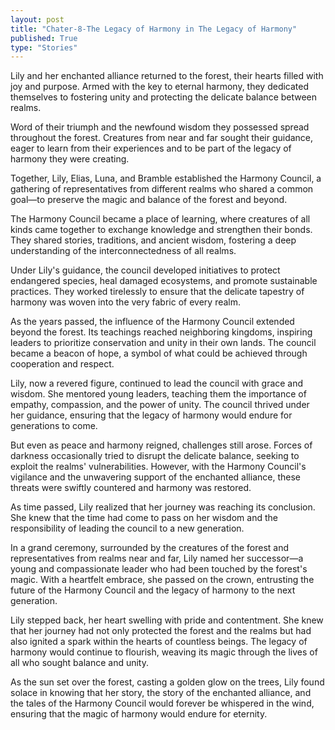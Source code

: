 ```yaml
---
layout: post
title: "Chater-8-The Legacy of Harmony in The Legacy of Harmony"
published: True
type: "Stories"
---
```


Lily and her enchanted alliance returned to the forest, their hearts filled with joy and purpose. Armed with the key to eternal harmony, they dedicated themselves to fostering unity and protecting the delicate balance between realms.

Word of their triumph and the newfound wisdom they possessed spread throughout the forest. Creatures from near and far sought their guidance, eager to learn from their experiences and to be part of the legacy of harmony they were creating.

Together, Lily, Elias, Luna, and Bramble established the Harmony Council, a gathering of representatives from different realms who shared a common goal—to preserve the magic and balance of the forest and beyond.

The Harmony Council became a place of learning, where creatures of all kinds came together to exchange knowledge and strengthen their bonds. They shared stories, traditions, and ancient wisdom, fostering a deep understanding of the interconnectedness of all realms.

Under Lily's guidance, the council developed initiatives to protect endangered species, heal damaged ecosystems, and promote sustainable practices. They worked tirelessly to ensure that the delicate tapestry of harmony was woven into the very fabric of every realm.

As the years passed, the influence of the Harmony Council extended beyond the forest. Its teachings reached neighboring kingdoms, inspiring leaders to prioritize conservation and unity in their own lands. The council became a beacon of hope, a symbol of what could be achieved through cooperation and respect.

Lily, now a revered figure, continued to lead the council with grace and wisdom. She mentored young leaders, teaching them the importance of empathy, compassion, and the power of unity. The council thrived under her guidance, ensuring that the legacy of harmony would endure for generations to come.

But even as peace and harmony reigned, challenges still arose. Forces of darkness occasionally tried to disrupt the delicate balance, seeking to exploit the realms' vulnerabilities. However, with the Harmony Council's vigilance and the unwavering support of the enchanted alliance, these threats were swiftly countered and harmony was restored.

As time passed, Lily realized that her journey was reaching its conclusion. She knew that the time had come to pass on her wisdom and the responsibility of leading the council to a new generation.

In a grand ceremony, surrounded by the creatures of the forest and representatives from realms near and far, Lily named her successor—a young and compassionate leader who had been touched by the forest's magic. With a heartfelt embrace, she passed on the crown, entrusting the future of the Harmony Council and the legacy of harmony to the next generation.

Lily stepped back, her heart swelling with pride and contentment. She knew that her journey had not only protected the forest and the realms but had also ignited a spark within the hearts of countless beings. The legacy of harmony would continue to flourish, weaving its magic through the lives of all who sought balance and unity.

As the sun set over the forest, casting a golden glow on the trees, Lily found solace in knowing that her story, the story of the enchanted alliance, and the tales of the Harmony Council would forever be whispered in the wind, ensuring that the magic of harmony would endure for eternity.